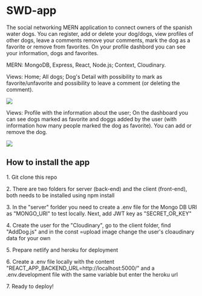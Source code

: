 # SWD-app
The social networking MERN application to connect owners of the spanish water dogs. You can register, add or delete your dog/dogs, view profiles of other dogs, leave a comments remove your comments, mark the dog as a favorite or remove from favorites. On your profile dashbord you can see your information, dogs and favorites. 
<p> MERN: MongoDB, Express, React, Node.js; Context, Cloudinary.</p>
  
<p> Views: Home; All dogs; Dog's Detail with possibility to mark as favorite/unfavorite and possibility to leave a comment (or deleting the comment).
<p></p>
<img src="https://res.cloudinary.com/dtcs8hj99/image/upload/v1626185040/mobileapp_opesig.png"/>
<p></p>
<p>Views: Profile with the information about the user; On the dashboard you can see dogs marked as favorite and doggs added by the user (with information how many people marked the dog as favorite). You can add or remove the dog. 
<p></p>
<img src="https://res.cloudinary.com/dtcs8hj99/image/upload/v1626185049/mobileapp2_zqnrpj.png"/>

## How to install the app
<p> 1. Git clone this repo</p>
<p> 2. There are two folders for server (back-end) and the client (front-end), both needs to be installed using npm install </p>
<p> 3. In the "server" forlder you need to create a .env file for the Mongo DB URI as "MONGO_URI" to test locally. Next, add JWT key as "SECRET_OR_KEY"</p>
<p> 4. Create the user for the "Cloudinary", go to the client folder, find "AddDog.js" and in the const =upload image change the user's cloaudinary data for your own </p>
<p> 5. Prepare netlify and heroku for deployment </p>
<p> 6. Create a .env file locally with the content "REACT_APP_BACKEND_URL=http://localhost:5000/" and a .env.development file with the same variable but enter the heroku url </p>
<p> 7. Ready to deploy! </p>
